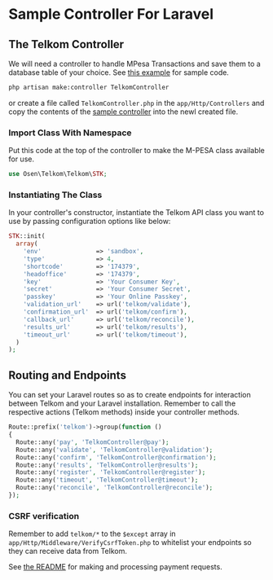 # Sample Controller For Laravel
## The Telkom Controller
We will need a controller to handle MPesa Transactions and save them to a database table of your choice. See [this example](examples/TelkomController.php) for sample code.

```bash
php artisan make:controller TelkomController
```
or create a file called `TelkomController.php` in the `app/Http/Controllers` and copy the contents of the [sample controller](examples/TelkomController.php) into the newl created file.

### Import Class With Namespace
Put this code at the top of the controller to make the M-PESA class available for use.

```php
use Osen\Telkom\Telkom\STK;
```

### Instantiating The Class
In your controller's constructor, instantiate the Telkom API class you want to use by passing configuration options like below: 

```php
STK::init(
  array(
    'env'               => 'sandbox',
    'type'              => 4,
    'shortcode'         => '174379',
    'headoffice'        => '174379',
    'key'               => 'Your Consumer Key',
    'secret'            => 'Your Consumer Secret',
    'passkey'           => 'Your Online Passkey',
    'validation_url'    => url('telkom/validate'),
    'confirmation_url'  => url('telkom/confirm'),
    'callback_url'      => url('telkom/reconcile'),
    'results_url'       => url('telkom/results'),
    'timeout_url'       => url('telkom/timeout'),
  )
);
```

## Routing and Endpoints

You can set your Laravel routes so as to create endpoints for interaction between Telkom and your Laravel installation. Remember to call the respective actions (Telkom methods) inside your controller methods.

```php
Route::prefix('telkom')->group(function ()
{
  Route::any('pay', 'TelkomController@pay');
  Route::any('validate', 'TelkomController@validation');
  Route::any('confirm', 'TelkomController@confirmation');
  Route::any('results', 'TelkomController@results');
  Route::any('register', 'TelkomController@register');
  Route::any('timeout', 'TelkomController@timeout');
  Route::any('reconcile', 'TelkomController@reconcile');
});
```

### CSRF verification
Remember to add `telkom/*` to the `$except` array in `app/Http/Middleware/VerifyCsrfToken.php` to whitelist your endpoints so they can receive data from Telkom.


See [the README](README.md) for making and processing payment requests.
